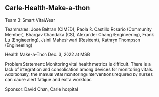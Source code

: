 Carle-Health-Make-a-thon
---------------------------

Team 3: Smart VitalWear

Teammates: Jose Beltran (CIMED), Paola R. Castillo Rosario (Community Member), Bhargav Chandaka (CS), Alexander Chang (Engineering), Frank Lu (Engineering), Jainil Maheshwari (Resident), Kathryn Thompson (Engineering)  

Health Make-a-Thon Dec. 3, 2022 at MSB

Problem Statement:
Monitoring vital health metrics is difficult. There is a lack of integration and consolidation among devices for monitoring vitals. Additionally, the manual vital monitoring/interventions required by nurses can cause alert fatigue and extra workload. 

Sponsor: David Chan, Carle hospital

